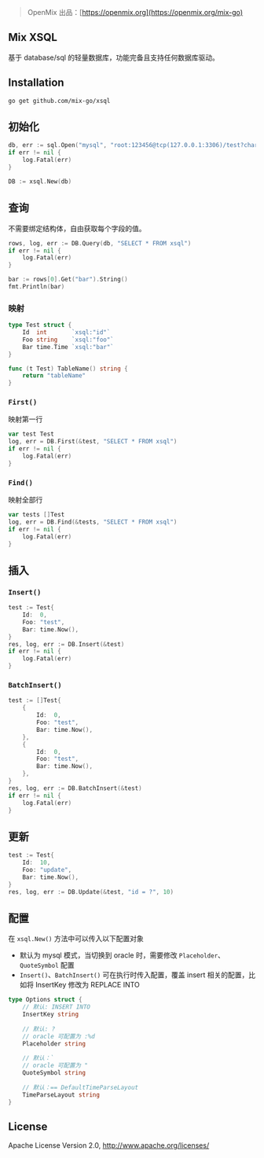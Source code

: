 > OpenMix 出品：[https://openmix.org](https://openmix.org/mix-go)

## Mix XSQL

基于 database/sql 的轻量数据库，功能完备且支持任何数据库驱动。

## Installation

```
go get github.com/mix-go/xsql
```

## 初始化

```go
db, err := sql.Open("mysql", "root:123456@tcp(127.0.0.1:3306)/test?charset=utf8")
if err != nil {
    log.Fatal(err)
}

DB := xsql.New(db)
```

## 查询

不需要绑定结构体，自由获取每个字段的值。

```go
rows, log, err := DB.Query(db, "SELECT * FROM xsql")
if err != nil {
    log.Fatal(err)
}

bar := rows[0].Get("bar").String()
fmt.Println(bar)
```

### 映射

```go
type Test struct {
	Id  int       `xsql:"id"`
	Foo string    `xsql:"foo"`
	Bar time.Time `xsql:"bar"`
}

func (t Test) TableName() string {
    return "tableName"
}
```

### `First()`

映射第一行

```go
var test Test
log, err = DB.First(&test, "SELECT * FROM xsql")
if err != nil {
    log.Fatal(err)
}
```

### `Find()`

映射全部行

```go
var tests []Test
log, err = DB.Find(&tests, "SELECT * FROM xsql")
if err != nil {
    log.Fatal(err)
}
```

## 插入

### `Insert()`

```go
test := Test{
    Id:  0,
    Foo: "test",
    Bar: time.Now(),
}
res, log, err := DB.Insert(&test)
if err != nil {
    log.Fatal(err)
}
```

### `BatchInsert()`

```go
test := []Test{
    {
        Id:  0,
        Foo: "test",
        Bar: time.Now(),
    },
    {
        Id:  0,
        Foo: "test",
        Bar: time.Now(),
    },
}
res, log, err := DB.BatchInsert(&test)
if err != nil {
    log.Fatal(err)
}
```

## 更新

```go
test := Test{
    Id:  10,
    Foo: "update",
    Bar: time.Now(),
}
res, log, err := DB.Update(&test, "id = ?", 10)
```

## 配置

在 `xsql.New()` 方法中可以传入以下配置对象

- 默认为 mysql 模式，当切换到 oracle 时，需要修改 `Placeholder`、`QuoteSymbol` 配置
- `Insert()`、`BatchInsert()` 可在执行时传入配置，覆盖 insert 相关的配置，比如将 InsertKey 修改为 REPLACE INTO

```go
type Options struct {
    // 默认: INSERT INTO
    InsertKey string
    
    // 默认: ?
    // oracle 可配置为 :%d
    Placeholder string
    
    // 默认：`
    // oracle 可配置为 "
    QuoteSymbol string
    
    // 默认：== DefaultTimeParseLayout
    TimeParseLayout string
}
```

## License

Apache License Version 2.0, http://www.apache.org/licenses/
